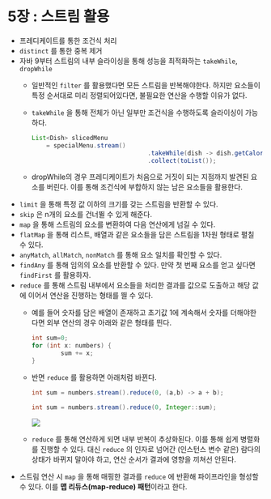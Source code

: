 # 5장 : 스트림 활용

- 프레디케이트를 통한 조건식 처리
- `distinct` 를 통한 중복 제거
- 자바 9부터 스트림의 내부 슬라이싱을 통해 성능을 최적화하는 `takeWhile`, `dropWhile`
    - 일반적인 `filter` 를 활용했다면 모든 스트림을 반복해야한다. 하지만 요소들이 특정 순서대로 미리 정렬되어있다면, 불필요한 연산을 수행할 이유가 없다.
    - `takeWhile` 을 통해 전체가 아닌 일부만 조건식을 수행하도록 슬라이싱이 가능하다.
        
        ```java
        List<Dish> slicedMenu
        	= specialMenu.stream()
        								.takeWhile(dish -> dish.getCalories() < 320)
        								.collect(toList());
        ```
        
    - dropWhile의 경우 프레디케이트가 처음으로 거짓이 되는 지점까지 발견된 요소를 버린다. 이를 통해 조건식에 부합하지 않는 남은 요소들을 활용한다.
- `limit` 을 통해 특정 값 이하의 크기를 갖는 스트림을 반환할 수 있다.
- `skip` 은 n개의 요소를 건너뛸 수 있게 해준다.
- `map` 을 통해 스트림의 요소를 변환하여 다음 연산에게 넘길 수 있다.
- `flatMap` 을 통해 리스트, 배열과 같은 요소들을 담은 스트림을 1차원 형태로 펼칠 수 있다.
- `anyMatch`, `allMatch`, `nonMatch` 를 통해 요소 일치를 확인할 수 있다.
- `findAny` 를 통해 임의의 요소를 반환할 수 있다. 만약 첫 번째 요소를 얻고 싶다면 `findFirst` 를 활용하자.
- `reduce` 를 통해 스트림 내부에서 요소들을 처리한 결과를 값으로 도출하고 해당 값에 이어서 연산을 진행하는 형태를 띌 수 있다.
    - 예를 들어 숫자를 담은 배열이 존재하고 초기값 1에 계속해서 숫자를 더해야한다면 외부 연산의 경우 아래와 같은 형태를 띈다.
        
        ```java
        int sum=0;
        for (int x: numbers) {
        		sum += x;
        }
        ```
        
    - 반면 `reduce` 를 활용하면 아래처럼 바뀐다.
        
        ```java
        int sum = numbers.stream().reduce(0, (a,b) -> a + b);
        
        int sum = numbers.stream().reduce(0, Integer::sum);
        ```
        
        <img src="img/Untitled.png">
        
    - `reduce` 를 통해 연산하게 되면 내부 반복이 추상화된다. 이를 통해 쉽게 병렬화를 진행할 수 있다. 대신 `reduce` 의 인자로 넘어간 (인스턴스 변수 같은) 람다의 상태가 바뀌지 말아야 하고, 연산 순서가 결과에 영향을 끼쳐선 안된다.
- 스트림 연산 시 `map` 을 통해 매핑한 결과를 `reduce` 에 반환해 파이프라인을 형성할 수 있다. 이를 **맵 리듀스(map-reduce) 패턴**이라고 한다.